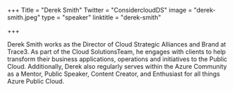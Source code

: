 +++
Title = "Derek Smith"
Twitter = "ConsidercloudDS"
image = "derek-smith.jpeg"
type = "speaker"
linktitle = "derek-smith"

+++

Derek Smith works as the Director of Cloud Strategic Alliances and Brand at Trace3. As part of the Cloud SolutionsTeam, he engages with clients to help transform their business applications, operations and initiatives to the Public Cloud. Additionally, Derek also regularly serves within the Azure Community as a Mentor, Public Speaker, Content Creator, and Enthusiast for all things Azure Public Cloud.
